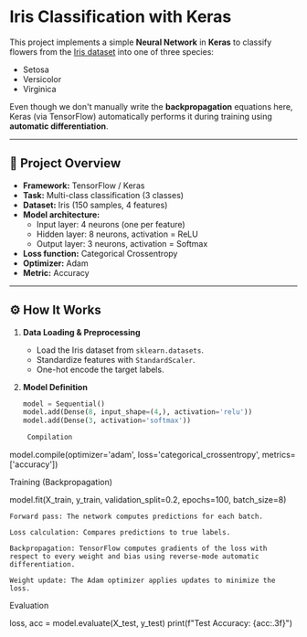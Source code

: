 # Iris Classification with Keras

This project implements a simple **Neural Network** in **Keras** to classify flowers from the [Iris dataset](https://archive.ics.uci.edu/ml/datasets/iris) into one of three species:
- Setosa
- Versicolor
- Virginica

Even though we don't manually write the **backpropagation** equations here, Keras (via TensorFlow) automatically performs it during training using **automatic differentiation**.

---

## 📌 Project Overview

- **Framework:** TensorFlow / Keras
- **Task:** Multi-class classification (3 classes)
- **Dataset:** Iris (150 samples, 4 features)
- **Model architecture:**
  - Input layer: 4 neurons (one per feature)
  - Hidden layer: 8 neurons, activation = ReLU
  - Output layer: 3 neurons, activation = Softmax
- **Loss function:** Categorical Crossentropy
- **Optimizer:** Adam
- **Metric:** Accuracy

---

## ⚙️ How It Works

1. **Data Loading & Preprocessing**
   - Load the Iris dataset from `sklearn.datasets`.
   - Standardize features with `StandardScaler`.
   - One-hot encode the target labels.

2. **Model Definition**
   ```python
   model = Sequential()
   model.add(Dense(8, input_shape=(4,), activation='relu'))
   model.add(Dense(3, activation='softmax'))

    Compilation

model.compile(optimizer='adam',
              loss='categorical_crossentropy',
              metrics=['accuracy'])

Training (Backpropagation)

model.fit(X_train, y_train,
          validation_split=0.2,
          epochs=100,
          batch_size=8)

    Forward pass: The network computes predictions for each batch.

    Loss calculation: Compares predictions to true labels.

    Backpropagation: TensorFlow computes gradients of the loss with respect to every weight and bias using reverse-mode automatic differentiation.

    Weight update: The Adam optimizer applies updates to minimize the loss.

Evaluation

loss, acc = model.evaluate(X_test, y_test)
print(f"Test Accuracy: {acc:.3f}")